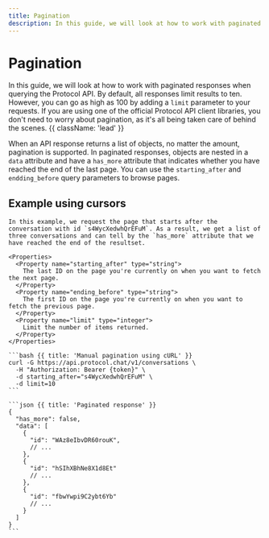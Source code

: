 ```yaml
---
title: Pagination
description: In this guide, we will look at how to work with paginated responses when querying the Protocol API
---
```


# Pagination

In this guide, we will look at how to work with paginated responses when querying the Protocol API. By default, all responses limit results to ten. However, you can go as high as 100 by adding a `limit` parameter to your requests. If you are using one of the official Protocol API client libraries, you don't need to worry about pagination, as it's all being taken care of behind the scenes. {{ className: 'lead' }}

When an API response returns a list of objects, no matter the amount, pagination is supported. In paginated responses, objects are nested in a `data` attribute and have a `has_more` attribute that indicates whether you have reached the end of the last page. You can use the `starting_after` and `endding_before` query parameters to browse pages.

## Example using cursors

<Row>
  <Col>

    In this example, we request the page that starts after the conversation with id `s4WycXedwhQrEFuM`. As a result, we get a list of three conversations and can tell by the `has_more` attribute that we have reached the end of the resultset.

    <Properties>
      <Property name="starting_after" type="string">
        The last ID on the page you're currently on when you want to fetch the next page.
      </Property>
      <Property name="ending_before" type="string">
        The first ID on the page you're currently on when you want to fetch the previous page.
      </Property>
      <Property name="limit" type="integer">
        Limit the number of items returned.
      </Property>
    </Properties>

  </Col>
  <Col>

    ```bash {{ title: 'Manual pagination using cURL' }}
    curl -G https://api.protocol.chat/v1/conversations \
      -H "Authorization: Bearer {token}" \
      -d starting_after="s4WycXedwhQrEFuM" \
      -d limit=10
    ```

    ```json {{ title: 'Paginated response' }}
    {
      "has_more": false,
      "data": [
        {
          "id": "WAz8eIbvDR60rouK",
          // ...
        },
        {
          "id": "hSIhXBhNe8X1d8Et"
          // ...
        },
        {
          "id": "fbwYwpi9C2ybt6Yb"
          // ...
        }
      ]
    }
    ```

  </Col>
</Row>

